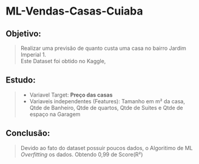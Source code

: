 # ML-Vendas-Casas-Cuiaba

## Objetivo: 
> Realizar uma previsão de quanto custa uma casa no bairro Jardim Imperial 1.</br>
> Este Dataset foi obtido no Kaggle, 
> 
## Estudo:
>* Variavel Target: **Preço das casas**
>* Variaveis independentes (Features): Tamanho em m² da casa, Qtde de Banheiro, Qtde de quartos, Qtde de Suites e Qtde de espaço na Garagem


## Conclusão: 
> Devido ao fato do dataset possuir poucos dados, o Algoritimo de ML
> _Overfitting_ os dados. Obtendo 0,99 de Score(R²)
